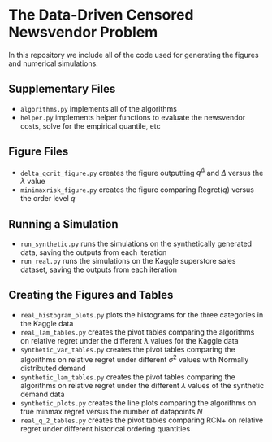 # The Data-Driven Censored Newsvendor Problem

In this repository we include all of the code used for generating the figures and numerical simulations.

## Supplementary Files
- `algorithms.py` implements all of the algorithms
- `helper.py` implements helper functions to evaluate the newsvendor costs, solve for the empirical quantile, etc

## Figure Files
- `delta_qcrit_figure.py` creates the figure outputting $q^{\Delta}$ and $\Delta$ versus the $\lambda$ value
- `minimaxrisk_figure.py` creates the figure comparing $\textsf{Regret}(q)$ versus the order level $q$

## Running a Simulation
- `run_synthetic.py` runs the simulations on the synthetically generated data, saving the outputs from each iteration
- `run_real.py` runs the simulations on the Kaggle superstore sales dataset, saving the outputs from each iteration

## Creating the Figures and Tables
- `real_histogram_plots.py` plots the histograms for the three categories in the Kaggle data
- `real_lam_tables.py` creates the pivot tables comparing the algorithms on relative regret under the different $\lambda$ values for the Kaggle data
- `synthetic_var_tables.py` creates the pivot tables comparing the algorithms on relative regret under different $\sigma^2$ values with Normally distributed demand
- `synthetic_lam_tables.py` creates the pivot tables comparing the algorithms on relative regret under the different $\lambda$ values of the synthetic demand data
- `synthetic_plots.py` creates the line plots comparing the algorithms on true minmax regret versus the number of datapoints $N$
- `real_q_2_tables.py` creates the pivot tables comparing RCN+ on relative regret under different historical ordering quantities
